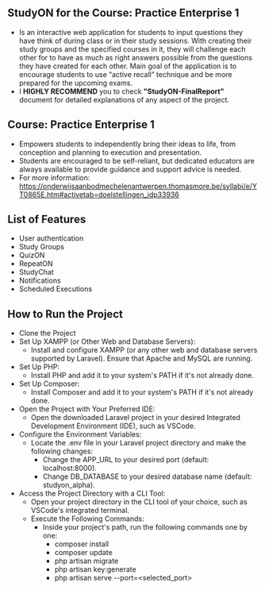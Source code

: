 ## StudyON for the Course: Practice Enterprise 1
- Is an interactive web application for students to input questions they have think of during class or in their study sessions. With creating their study groups and the specified courses in it, they will challenge each other for to have as much as right answers possible from the questions they have created for each other. Main goal of the application is to encourage students to use “active recall” technique and be more prepared for the upcoming exams.
- I **HIGHLY RECOMMEND** you to check **"StudyON-FinalReport"** document for detailed explanations of any aspect of the project.

## Course: Practice Enterprise 1
- Empowers students to independently bring their ideas to life, from conception and planning to execution and presentation.
- Students are encouraged to be self-reliant, but dedicated educators are always available to provide guidance and support advice is needed.
- For more information: https://onderwijsaanbodmechelenantwerpen.thomasmore.be/syllabi/e/YT0865E.htm#activetab=doelstellingen_idp33936

## List of Features
- User authentication
- Study Groups
- QuizON
- RepeatON
- StudyChat
- Notifications
- Scheduled Executions


## How to Run the Project
- Clone the Project
- Set Up XAMPP (or Other Web and Database Servers):
    - Install and configure XAMPP (or any other web and database servers supported by Laravel). Ensure that Apache and MySQL are running.
- Set Up PHP:
    - Install PHP and add it to your system's PATH if it's not already done.
- Set Up Composer:
    - Install Composer and add it to your system's PATH if it's not already done.
- Open the Project with Your Preferred IDE:
    - Open the downloaded Laravel project in your desired Integrated Development Environment (IDE), such as VSCode.
- Configure the Environment Variables:
    - Locate the .env file in your Laravel project directory and make the following changes:
        - Change the APP_URL to your desired port (default: localhost:8000).
        - Change DB_DATABASE to your desired database name (default: studyon_alpha).
- Access the Project Directory with a CLI Tool:
    - Open your project directory in the CLI tool of your choice, such as VSCode's integrated terminal.
    - Execute the Following Commands:
        - Inside your project's path, run the following commands one by one:
            - composer install
            - composer update
            - php artisan migrate
            - php artisan key:generate
            - php artisan serve --port=<selected_port>
